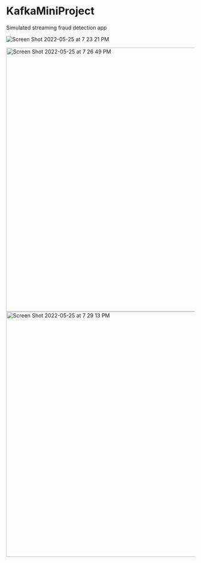 # KafkaMiniProject
Simulated streaming fraud detection app

![Screen Shot 2022-05-25 at 7 23 21 PM](https://user-images.githubusercontent.com/20688436/170402550-4ffba876-a408-4923-be93-65e016567142.png)

<img width="705" alt="Screen Shot 2022-05-25 at 7 26 49 PM" src="https://user-images.githubusercontent.com/20688436/170403272-fc973aaa-8792-43f4-be1d-8cf17ef0b570.png">

<img width="655" alt="Screen Shot 2022-05-25 at 7 29 13 PM" src="https://user-images.githubusercontent.com/20688436/170403281-b47925c1-29be-4c94-98b4-afccd6d9420c.png">
